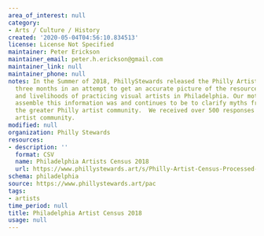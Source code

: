 ```yaml
---
area_of_interest: null
category: 
- Arts / Culture / History
created: '2020-05-04T04:56:10.834513'
license: License Not Specified
maintainer: Peter Erickson
maintainer_email: peter.h.erickson@gmail.com
maintainer_link: null
maintainer_phone: null
notes: In the Summer of 2018, PhillyStewards released the Philly Artist Census for
  three months in an attempt to get an accurate picture of the resources, challenges
  and livelihoods of practicing visual artists in Philadelphia. Our motivation to
  assemble this information was and continues to be to clarify myths from truths about
  the greater Philly artist community.  We received over 500 responses from the Philadelphia
  artist community.
modified: null
organization: Philly Stewards
resources:
- description: ''
  format: CSV
  name: Philadelphia Artists Census 2018
  url: https://www.phillystewards.art/s/Philly-Artist-Census-Processed-Data-5_4_19.xlsx
schema: philadelphia
source: https://www.phillystewards.art/pac
tags:
- artists
time_period: null
title: Philadelphia Artist Census 2018
usage: null
---
```

